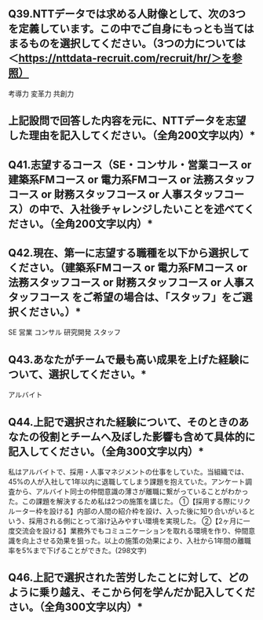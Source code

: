 ## Q39.NTTデータでは求める人財像として、次の3つを定義しています。この中でご自身にもっとも当てはまるものを選択してください。（3つの力については＜https://nttdata-recruit.com/recruit/hr/＞を参照）

考導力
変革力
共創力

## 上記設問で回答した内容を元に、NTTデータを志望した理由を記入してください。（全角200文字以内）*

## Q41.志望するコース（SE・コンサル・営業コース or 建築系FMコース or 電力系FMコース or 法務スタッフコース or 財務スタッフコース or 人事スタッフコース）の中で、入社後チャレンジしたいことを述べてください。（全角200文字以内）*

## Q42.現在、第一に志望する職種を以下から選択してください。（建築系FMコース or 電力系FMコース or 法務スタッフコース or 財務スタッフコース or 人事スタッフコース をご希望の場合は、「スタッフ」をご選択ください。）*

SE
営業
コンサル
研究開発
スタッフ

## Q43.あなたがチームで最も高い成果を上げた経験について、選択してください。*
アルバイト
## Q44.上記で選択された経験について、そのときのあなたの役割とチームへ及ぼした影響も含めて具体的に記入してください。（全角300文字以内）*
私はアルバイトで、採用・人事マネジメントの仕事をしていた。当組織では、45%の人が入社して1年以内に退職してしまう課題を抱えていた。アンケート調査から、アルバイト同士の仲間意識の薄さが離職に繋がっていることがわかった。この課題を解決するため私は2つの施策を講じた。
①【採用する際にリクルーター枠を設ける】内部の人間の紹介枠を設け、入った後に知り合いがいるという、採用される側にとって溶け込みやすい環境を実現した。
②【2ヶ月に一度交流会を設ける】業務外でもコミュニケーションを取れる環境を作り、仲間意識を向上させる効果を狙った。以上の施策の効果により、入社から1年間の離職率を5%まで下げることができた。(298文字)
## Q46.上記で選択された苦労したことに対して、どのように乗り越え、そこから何を学んだか記入してください。（全角300文字以内）*
